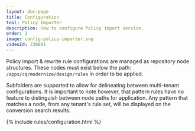 ```yaml
---
layout: doc-page
title: Configuration
tool: Policy Importer
description: How to configure Policy import service.
order: 3
image: config-policy-importer.svg
videoId: 338801
---
```


Policy import & rewrite rule configurations are managed as repository node structures. These nodes must exist below the path: `/apps/cq/modernize/design/rules` in order to be applied.

Subfolders are supported to allow for delineating between multi-tenant configurations. It is important to note however, that pattern rules have no feature to distinguish between node paths for application. Any pattern that matches a node, from any tenant's rule set, will be displayed on the conversion search results.

{% include rules/configuration.html %}

